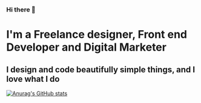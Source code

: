 ### Hi there 👋

<h1>I'm a Freelance designer, Front end Developer and Digital Marketer</h1> 

<h2> I design and code beautifully simple things, and I love what I do </h2> 

[![Anurag's GitHub stats](https://github-readme-stats.vercel.app/api?username=niteshp55)](https://github.com/anuraghazra/github-readme-stats)
<!--
**niteshp55/niteshp55** is a ✨ _special_ ✨ repository because its `README.md` (this file) appears on your GitHub profile.

Here are some ideas to get you started:

- 🔭 I’m currently working on ...
- 🌱 I’m currently learning ...
- 👯 I’m looking to collaborate on ...
- 🤔 I’m looking for help with ...
- 💬 Ask me about ...
- 📫 How to reach me: ...
- 😄 Pronouns: ...
- ⚡ Fun fact: ...
-->
